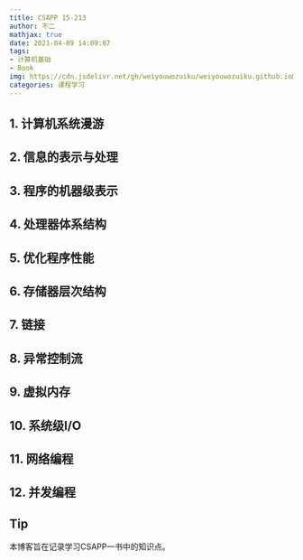 ```yaml
---
title: CSAPP 15-213
author: 不二
mathjax: true
date: 2021-04-09 14:09:07
tags: 
- 计算机基础
- Book
img: https://cdn.jsdelivr.net/gh/weiyouwozuiku/weiyouwozuiku.github.io@src/source/_posts/PageImg/csapp.jpg
categories: 课程学习
---
```


## 1. 计算机系统漫游



## 2. 信息的表示与处理

## 3. 程序的机器级表示

## 4. 处理器体系结构

## 5. 优化程序性能

## 6. 存储器层次结构

## 7. 链接

## 8. 异常控制流

## 9. 虚拟内存

## 10. 系统级I/O

## 11. 网络编程

## 12. 并发编程

## Tip

本博客旨在记录学习CSAPP一书中的知识点。
